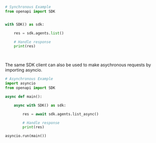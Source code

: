 <!-- Start SDK Example Usage [usage] -->
```python
# Synchronous Example
from openapi import SDK


with SDK() as sdk:

    res = sdk.agents.list()

    # Handle response
    print(res)
```

</br>

The same SDK client can also be used to make asychronous requests by importing asyncio.
```python
# Asynchronous Example
import asyncio
from openapi import SDK

async def main():

    async with SDK() as sdk:

        res = await sdk.agents.list_async()

        # Handle response
        print(res)

asyncio.run(main())
```
<!-- End SDK Example Usage [usage] -->